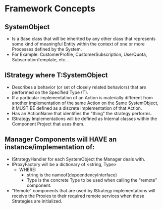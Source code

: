 # Framework Concepts

## SystemObject
 * Is a Base class that will be inherited by any other class that represents some kind of meaningful Entity within the context of one or more Processes defined by the System.  
 * For Example:  CustomerProfile, CustomerSubscription, UserQuota, SubscriptionTemplate, etc...

## IStrategy<T> where T:SystemObject  
 * Describes a behavior (or set of closely related behaviors) that are performed on the Specified Type (T).  
 * If a particular implementation of an Action is materially different from another implementation of the same Action on the Same SystemObject, it MUST BE defined as a discrete implementation of that Action.
 * Has an ActionName that identifies the "thing" the strategy performs.
 * IStrategy<T> Implementations will be defined as Internal classes within the Component Project that uses them.

## Manager Components will HAVE an instance/implementation of:
 * IStrategyHandler<T> for each SystemObject the Manager deals with.
 * IProxyFactory will be a dictionary of <string, Type>
   * WHERE:
     * string is the nameof(depoendencyInterface)
     * Type is the concrete Type to be used when calling the "remote" component.
 * "Remote" components that are used by IStrategy implementations will receive the Proxies to their required remote services when those Strategies are initialized.
